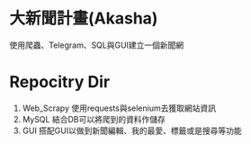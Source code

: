 # 大新聞計畫(Akasha)

使用爬蟲、Telegram、SQL與GUI建立一個新聞網


# Repocitry Dir
1. Web_Scrapy 使用requests與selenium去獲取網站資訊
2. MySQL 結合DB可以將爬到的資料作儲存
3. GUI 搭配GUI以做到新聞編輯、我的最愛、標籤或是搜尋等功能
